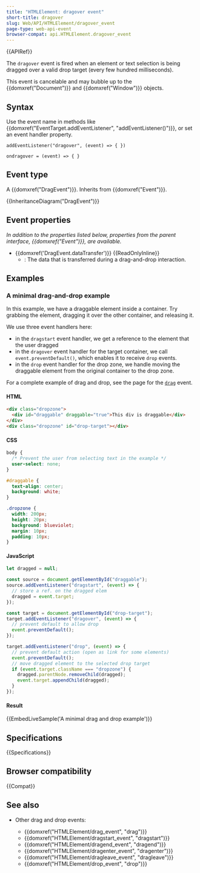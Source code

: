 ```yaml
---
title: "HTMLElement: dragover event"
short-title: dragover
slug: Web/API/HTMLElement/dragover_event
page-type: web-api-event
browser-compat: api.HTMLElement.dragover_event
---
```


{{APIRef}}

The `dragover` event is fired when an element or text selection is being dragged over a valid drop target (every few hundred milliseconds).

This event is cancelable and may bubble up to the {{domxref("Document")}} and {{domxref("Window")}} objects.

## Syntax

Use the event name in methods like {{domxref("EventTarget.addEventListener", "addEventListener()")}}, or set an event handler property.

```js-nolint
addEventListener("dragover", (event) => { })

ondragover = (event) => { }
```

## Event type

A {{domxref("DragEvent")}}. Inherits from {{domxref("Event")}}.

{{InheritanceDiagram("DragEvent")}}

## Event properties

_In addition to the properties listed below, properties from the parent interface, {{domxref("Event")}}, are available._

- {{domxref('DragEvent.dataTransfer')}} {{ReadOnlyInline}}
  - : The data that is transferred during a drag-and-drop interaction.

## Examples

### A minimal drag-and-drop example

In this example, we have a draggable element inside a container. Try grabbing the element, dragging it over the other container, and releasing it.

We use three event handlers here:

- in the `dragstart` event handler, we get a reference to the element that the user dragged
- in the `dragover` event handler for the target container, we call `event.preventDefault()`, which enables it to receive `drop` events.
- in the `drop` event handler for the drop zone, we handle moving the draggable element from the original container to the drop zone.

For a complete example of drag and drop, see the page for the [`drag`](/en-US/docs/Web/API/HTMLElement/drag_event) event.

#### HTML

```html
<div class="dropzone">
  <div id="draggable" draggable="true">This div is draggable</div>
</div>
<div class="dropzone" id="drop-target"></div>
```

#### CSS

```css
body {
  /* Prevent the user from selecting text in the example */
  user-select: none;
}

#draggable {
  text-align: center;
  background: white;
}

.dropzone {
  width: 200px;
  height: 20px;
  background: blueviolet;
  margin: 10px;
  padding: 10px;
}
```

#### JavaScript

```js
let dragged = null;

const source = document.getElementById("draggable");
source.addEventListener("dragstart", (event) => {
  // store a ref. on the dragged elem
  dragged = event.target;
});

const target = document.getElementById("drop-target");
target.addEventListener("dragover", (event) => {
  // prevent default to allow drop
  event.preventDefault();
});

target.addEventListener("drop", (event) => {
  // prevent default action (open as link for some elements)
  event.preventDefault();
  // move dragged element to the selected drop target
  if (event.target.className === "dropzone") {
    dragged.parentNode.removeChild(dragged);
    event.target.appendChild(dragged);
  }
});
```

#### Result

{{EmbedLiveSample('A minimal drag and drop example')}}

## Specifications

{{Specifications}}

## Browser compatibility

{{Compat}}

## See also

- Other drag and drop events:

  - {{domxref("HTMLElement/drag_event", "drag")}}
  - {{domxref("HTMLElement/dragstart_event", "dragstart")}}
  - {{domxref("HTMLElement/dragend_event", "dragend")}}
  - {{domxref("HTMLElement/dragenter_event", "dragenter")}}
  - {{domxref("HTMLElement/dragleave_event", "dragleave")}}
  - {{domxref("HTMLElement/drop_event", "drop")}}
